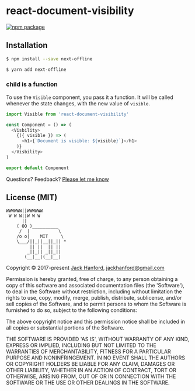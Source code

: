 # react-document-visibility

[![npm package][npm-badge]][npm]

## Installation

```sh
$ npm install --save next-offline
```

```sh
$ yarn add next-offline
```

### child is a function

To use the `Visible` component, you pass it a function. It will be called whenever the state changes, with the new value of `visible`.

```js
import Visible from 'react-document-visibility'

const Component = () => (
  <Visbility>
    {({ visible }) => (
      <h1>{`Document is visible: ${visible}`}</h1>
    )}
  </Visbility>
)

export default Component
```

[npm-badge]: https://img.shields.io/npm/v/react-document-visibility.png?style=flat-square
[npm]: https://www.npmjs.org/package/react-document-visibility

Questions? Feedback? [Please let me know](https://github.com/hanford/react-document-visibility/issues/new)

## License (MIT)

```
WWWWWW||WWWWWW
 W W W||W W W
      ||
    ( OO )__________
     /  |           \
    /o o|    MIT     \
    \___/||_||__||_|| *
         || ||  || ||
        _||_|| _||_||
       (__|__|(__|__|
```
Copyright © 2017-present [Jack Hanford](http://jackhanford.com), jackhanford@gmail.com

Permission is hereby granted, free of charge, to any person obtaining a copy of this software and associated documentation files (the 'Software'), to deal in the Software without restriction, including without limitation the rights to use, copy, modify, merge, publish, distribute, sublicense, and/or sell copies of the Software, and to permit persons to whom the Software is furnished to do so, subject to the following conditions:

The above copyright notice and this permission notice shall be included in all copies or substantial portions of the Software.

THE SOFTWARE IS PROVIDED 'AS IS', WITHOUT WARRANTY OF ANY KIND, EXPRESS OR IMPLIED, INCLUDING BUT NOT LIMITED TO THE WARRANTIES OF MERCHANTABILITY, FITNESS FOR A PARTICULAR PURPOSE AND NONINFRINGEMENT. IN NO EVENT SHALL THE AUTHORS OR COPYRIGHT HOLDERS BE LIABLE FOR ANY CLAIM, DAMAGES OR OTHER LIABILITY, WHETHER IN AN ACTION OF CONTRACT, TORT OR OTHERWISE, ARISING FROM, OUT OF OR IN CONNECTION WITH THE SOFTWARE OR THE USE OR OTHER DEALINGS IN THE SOFTWARE.
